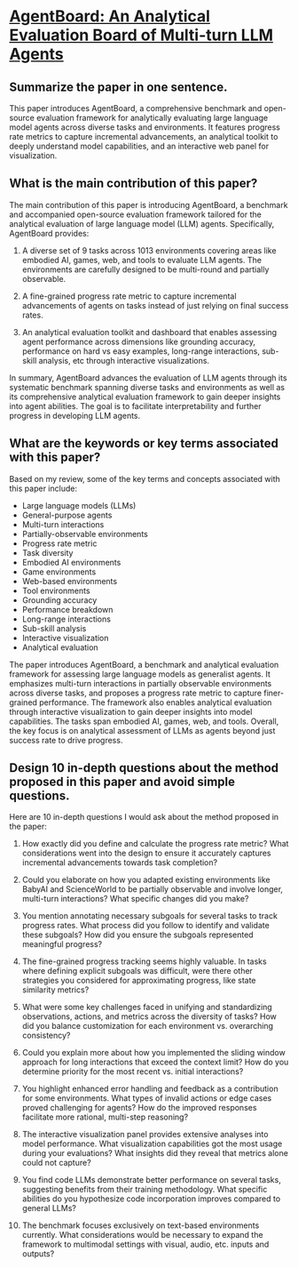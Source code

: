 # [AgentBoard: An Analytical Evaluation Board of Multi-turn LLM Agents](https://arxiv.org/abs/2401.13178)

## Summarize the paper in one sentence.

 This paper introduces AgentBoard, a comprehensive benchmark and open-source evaluation framework for analytically evaluating large language model agents across diverse tasks and environments. It features progress rate metrics to capture incremental advancements, an analytical toolkit to deeply understand model capabilities, and an interactive web panel for visualization.


## What is the main contribution of this paper?

 The main contribution of this paper is introducing AgentBoard, a benchmark and accompanied open-source evaluation framework tailored for the analytical evaluation of large language model (LLM) agents. Specifically, AgentBoard provides:

1) A diverse set of 9 tasks across 1013 environments covering areas like embodied AI, games, web, and tools to evaluate LLM agents. The environments are carefully designed to be multi-round and partially observable. 

2) A fine-grained progress rate metric to capture incremental advancements of agents on tasks instead of just relying on final success rates.

3) An analytical evaluation toolkit and dashboard that enables assessing agent performance across dimensions like grounding accuracy, performance on hard vs easy examples, long-range interactions, sub-skill analysis, etc through interactive visualizations.

In summary, AgentBoard advances the evaluation of LLM agents through its systematic benchmark spanning diverse tasks and environments as well as its comprehensive analytical evaluation framework to gain deeper insights into agent abilities. The goal is to facilitate interpretability and further progress in developing LLM agents.


## What are the keywords or key terms associated with this paper?

 Based on my review, some of the key terms and concepts associated with this paper include:

- Large language models (LLMs)
- General-purpose agents
- Multi-turn interactions
- Partially-observable environments
- Progress rate metric
- Task diversity
- Embodied AI environments
- Game environments
- Web-based environments
- Tool environments
- Grounding accuracy
- Performance breakdown
- Long-range interactions
- Sub-skill analysis
- Interactive visualization
- Analytical evaluation

The paper introduces AgentBoard, a benchmark and analytical evaluation framework for assessing large language models as generalist agents. It emphasizes multi-turn interactions in partially observable environments across diverse tasks, and proposes a progress rate metric to capture finer-grained performance. The framework also enables analytical evaluation through interactive visualization to gain deeper insights into model capabilities. The tasks span embodied AI, games, web, and tools. Overall, the key focus is on analytical assessment of LLMs as agents beyond just success rate to drive progress.


## Design 10 in-depth questions about the method proposed in this paper and avoid simple questions.

 Here are 10 in-depth questions I would ask about the method proposed in the paper:

1. How exactly did you define and calculate the progress rate metric? What considerations went into the design to ensure it accurately captures incremental advancements towards task completion?

2. Could you elaborate on how you adapted existing environments like BabyAI and ScienceWorld to be partially observable and involve longer, multi-turn interactions? What specific changes did you make? 

3. You mention annotating necessary subgoals for several tasks to track progress rates. What process did you follow to identify and validate these subgoals? How did you ensure the subgoals represented meaningful progress?

4. The fine-grained progress tracking seems highly valuable. In tasks where defining explicit subgoals was difficult, were there other strategies you considered for approximating progress, like state similarity metrics? 

5. What were some key challenges faced in unifying and standardizing observations, actions, and metrics across the diversity of tasks? How did you balance customization for each environment vs. overarching consistency?

6. Could you explain more about how you implemented the sliding window approach for long interactions that exceed the context limit? How do you determine priority for the most recent vs. initial interactions?

7. You highlight enhanced error handling and feedback as a contribution for some environments. What types of invalid actions or edge cases proved challenging for agents? How do the improved responses facilitate more rational, multi-step reasoning?

8. The interactive visualization panel provides extensive analyses into model performance. What visualization capabilities got the most usage during your evaluations? What insights did they reveal that metrics alone could not capture? 

9. You find code LLMs demonstrate better performance on several tasks, suggesting benefits from their training methodology. What specific abilities do you hypothesize code incorporation improves compared to general LLMs?

10. The benchmark focuses exclusively on text-based environments currently. What considerations would be necessary to expand the framework to multimodal settings with visual, audio, etc. inputs and outputs?
